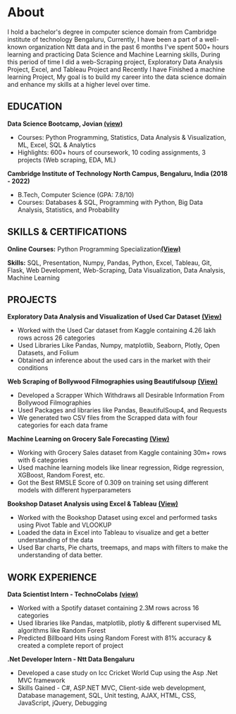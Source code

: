 # About
I hold a bachelor's degree in computer science domain from Cambridge institute of technology Bengaluru, Currently, I have been a part of a well-known organization Ntt data and in the past 6 months I've spent 500+ hours learning and practicing Data Science and Machine Learning skills, During this period of time I did a web-Scraping project, Exploratory Data Analysis Project, Excel, and Tableau Project and Recently I have Finished a machine learning Project, My goal is to build my career into the data science domain and enhance my skills at a higher level over time.

## EDUCATION
**Data Science Bootcamp, Jovian [(view)](https://jovian.com/deepakkumawat2120)**

- Courses: Python Programming, Statistics, Data Analysis & Visualization, ML, Excel, SQL & Analytics
- Highlights: 600+ hours of coursework, 10 coding assignments, 3 projects (Web scraping, EDA, ML)

**Cambridge Institute of Technology North Campus, Bengaluru, India (2018 - 2022)**
- B.Tech, Computer Science (GPA: 7.8/10)
- Courses: Databases & SQL, Programming with Python, Big Data Analysis, Statistics, and Probability

## SKILLS & CERTIFICATIONS

**Online Courses:** Python Programming Specialization[**(View)**](https://www.coursera.org/account/accomplishments/specialization/TYW9U8JR33VW?utm_source=link&utm_medium=certificate&utm_content=cert_image&utm_campaign=sharing_cta&utm_product=s12n)

**Skills:** SQL, Presentation, Numpy, Pandas, Python, Excel, Tableau, Git, Flask, Web Development, Web-Scraping,
Data Visualization, Data Analysis, Machine Learning

## PROJECTS  

**Exploratory Data Analysis and Visualization of Used Car Dataset** [**(View)**](https://jovian.com/deepakkumawat2120/used-cars-exploratory-data-analysis)

- Worked with the Used Car dataset from Kaggle containing 4.26 lakh rows across 26 categories
- Used Libraries Like Pandas, Numpy, matplotlib, Seaborn, Plotly, Open Datasets, and Folium
- Obtained an inference about the used cars in the market with their conditions

**Web Scraping of Bollywood Filmographies using Beautifulsoup** [**(View)**](https://jovian.com/deepakkumawat2120/web-scraping-bollywood-filmographies-project)

- Developed a Scrapper Which Withdraws all Desirable Information From Bollywood Filmographies
- Used Packages and libraries like Pandas, BeautifulSoup4, and Requests
- We generated two CSV files from the Scrapped data with four categories for each data frame

**Machine Learning on Grocery Sale Forecasting** [**(View)**](https://jovian.com/deepakkumawat2120/grocery-sales-forcasting-prediction-using-different-ml-algorithms) 

- Working with Grocery Sales dataset from Kaggle containing 30m+ rows with 6 categories
- Used machine learning models like linear regression, Ridge regression, XGBoost, Random Forest, etc.
- Got the Best RMSLE Score of 0.309 on training set using different models with different hyperparameters

**Bookshop Dataset Analysis using Excel & Tableau** [**(View)**](https://public.tableau.com/app/profile/deepak.kumawat/viz/BookShopDashboardAssignment_A/Dashboard1)

- Worked with the Bookshop Dataset using excel and performed tasks using Pivot Table and VLOOKUP
- Loaded the data in Excel into Tableau to visualize and get a better understanding of the data
- Used Bar charts, Pie charts, treemaps, and maps with filters to make the understanding of data better.

## WORK EXPERIENCE

**Data Scientist Intern - TechnoColabs** [**(view)**](https://drive.google.com/drive/folders/1yzSX-m3X0_BknxmlquadXCSXUKpvkBMf)

- Worked with a Spotify dataset containing 2.3M rows across 16 categories
- Used libraries like Pandas, matplotlib, plotly & different supervised ML algorithms like Random Forest
- Predicted Billboard Hits using Random Forest with 81% accuracy & created a complete report of project

**.Net Developer Intern - Ntt Data Bengaluru**

- Developed a case study on Icc Cricket World Cup using the Asp .Net MVC framework
- Skills Gained - C#, ASP.NET MVC, Client-side web development, Database management, SQL, Unit
testing, AJAX, HTML, CSS, JavaScript, jQuery, Debugging
